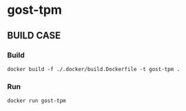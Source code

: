 # gost-tpm

## BUILD CASE

### Build
```shell
docker build -f ./.docker/build.Dockerfile -t gost-tpm .
```

### Run
```shell
docker run gost-tpm
```